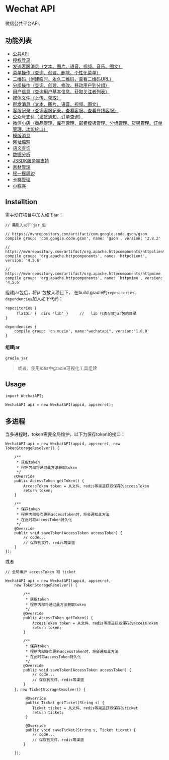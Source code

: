 # Wechat API

微信公共平台API。

## 功能列表

- [公共API](docs/commons.md)
- [授权登录](docs/authLogin.md)
- [发送客服消息（文本、图片、语音、视频、音乐、图文）](docs/sendCustomerServiceMessage.md)
- [菜单操作（查询、创建、删除、个性化菜单）](docs/menuOperations.md)
- [二维码（创建临时、永久二维码，查看二维码URL）](docs/qrcode.md)
- [分组操作（查询、创建、修改、移动用户到分组）](docs/groupOperation.md)
- [用户信息（查询用户基本信息、获取关注者列表）](docs/userInfo.md)
- [媒体文件（上传、获取）](docs/mediaFile.md)
- [群发消息（文本、图片、语音、视频、图文）](docs/massMessage.md)
- [客服记录（查询客服记录，查看客服、查看在线客服）](docs/customerServiceRecord.md)
- [公众号支付（发货通知、订单查询）](docs/pay.md)
- [微信小店（商品管理、库存管理、邮费模板管理、分组管理、货架管理、订单管理、功能接口）](docs/wechatShop.md)
- [模版消息](docs/templateMessage.md)
- [网址缩短](docs/url.md)
- [语义查询](docs/semanticQuery.md)
- [数据分析](docs/dataAnalysis.md)
- [JSSDK服务端支持](docs/jssdk.md)
- [素材管理](docs/materialManager.md)
- [摇一摇周边](docs/shake.md)
- [卡劵管理](docs/card.md)
- [小程序](docs/miniappcode.md)

## Installtion

需手动在项目中加入如下jar：
```
// 需引入以下 jar 包

// https://mvnrepository.com/artifact/com.google.code.gson/gson
compile group: 'com.google.code.gson', name: 'gson', version: '2.8.2'

// https://mvnrepository.com/artifact/org.apache.httpcomponents/httpclient
compile group: 'org.apache.httpcomponents', name: 'httpclient', version: '4.5.6'

// https://mvnrepository.com/artifact/org.apache.httpcomponents/httpmime
compile group: 'org.apache.httpcomponents', name: 'httpmime', version: '4.5.6'

```

组建jar包后，将jar包放入项目下，
在build.gradle的`repositories`、`dependencies`加入如下代码：
```
repositories {
     flatDir {  dirs 'lib' }     //   lib 代表存放jar包的目录
}

dependencies {
    compile group: 'cn.muzin', name:"wechatapi", version:'1.0.0'
}

```

#### 组建jar
```
gradle jar
```
> 或者，使用idea中gradle可视化工具组建

## Usage

```
import WechatAPI;

WechatAPI api = new WechatAPI(appid, appsecret);
```

## 多进程
当多进程时，token需要全局维护，以下为保存token的接口：
```
WechatAPI api = new WechatAPI(appid, appsecret, new TokenStorageResolver() {

    /**
     * 获取token
     * 程序内部将通过此方法获取token
     */
    @Override
    public AccessToken getToken() {
        AccessToken token = 从文件、redis等渠道获取保存的accessToken
        return token;
    }
    
    /**
     * 保存token
     * 程序内部每次更新accessToken时，将会通知此方法
     * 在此时将accessToken持久化
     */
    @Override
    public void saveToken(AccessToken accessToken) {
        // code...
        // 保存到文件、redis等渠道
    }
});

```
或者
```
// 全局维护 accessToken 和 ticket

WechatAPI api = new WechatAPI(appid, appsecret, 
    new TokenStorageResolver() {
    
        /**
         * 获取token
         * 程序内部将通过此方法获取token
         */
        @Override
        public AccessToken getToken() {
            AccessToken token = 从文件、redis等渠道获取保存的accessToken
            return token;
        }
        
        /**
         * 保存token
         * 程序内部每次更新accessToken时，将会通知此方法
         * 在此时将accessToken持久化
         */
        @Override
        public void saveToken(AccessToken accessToken) {
            // code...
            // 保存到文件、redis等渠道
        }
    }，new TicketStorageResolver() {
  
         @Override
         public Ticket getTicket(String s) {
            Ticket ticket = 从文件、redis等渠道获取保存的ticket
            return ticket;
         }

         @Override
         public void saveTicket(String s, Ticket ticket) {
            // code...
            // 保存到文件、redis等渠道
        }

    });

```

